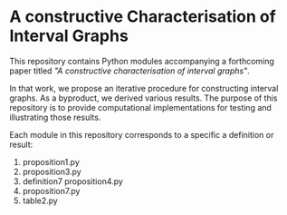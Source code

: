 # A constructive Characterisation of Interval Graphs

This repository contains Python modules accompanying a forthcoming paper titled _"A constructive characterisation of interval graphs"_.

In that work, we propose an iterative procedure for constructing interval graphs. As a byproduct, we derived various results. The purpose of this repository is to provide computational implementations for testing and illustrating those results. 

Each module in this repository corresponds to a specific a definition or result:
1.  proposition1.py
2.  proposition3.py
3.  definition7 proposition4.py
4.  proposition7.py
5.  table2.py
